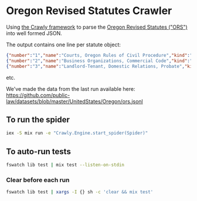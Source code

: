 # Oregon Revised Statutes Crawler

Using [the Crawly framework](https://github.com/elixir-crawly/crawly) to parse
the [Oregon Revised Statutes ("ORS")](https://www.oregonlegislature.gov/bills_laws/Pages/ORS.aspx) into well formed JSON.

The output contains one line per statute object:

```json
{"number":"1","name":"Courts, Oregon Rules of Civil Procedure","kind":"volume","chapter_range":["1","55"]}
{"number":"2","name":"Business Organizations, Commercial Code","kind":"volume","chapter_range":["56","88"]}
{"number":"3","name":"Landlord-Tenant, Domestic Relations, Probate","kind":"volume","chapter_range":["90","130"]}
```

etc.

We've made the data from the last run available here: https://github.com/public-law/datasets/blob/master/UnitedStates/Oregon/ors.jsonl

## To run the spider

``` bash
iex -S mix run -e "Crawly.Engine.start_spider(Spider)"
```

## To auto-run tests

```bash
fswatch lib test | mix test --listen-on-stdin
```

### Clear before each run

```bash
fswatch lib test | xargs -I {} sh -c 'clear && mix test'
```
